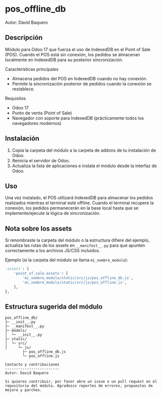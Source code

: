 # pos_offline_db

Autor: David Baquero

Descripción
-----------
Módulo para Odoo 17 que fuerza el uso de IndexedDB en el Point of Sale (POS). Cuando el POS está sin conexión, los pedidos se almacenan localmente en IndexedDB para su posterior sincronización.

Características principales
- Almacena pedidos del POS en IndexedDB cuando no hay conexión.
- Permite la sincronización posterior de pedidos cuando la conexión se restablece.

Requisitos
- Odoo 17
- Punto de venta (Point of Sale)
- Navegador con soporte para IndexedDB (prácticamente todos los navegadores modernos)

Instalación
----------
1. Copia la carpeta del módulo a la carpeta de addons de tu instalación de Odoo.
2. Reinicia el servidor de Odoo.
3. Actualiza la lista de aplicaciones e instala el módulo desde la interfaz de Odoo.

Uso
---
Una vez instalado, el POS utilizará IndexedDB para almacenar los pedidos realizados mientras el terminal esté offline. Cuando el terminal recupere la conexión, los pedidos permanecerán en la base local hasta que se implemente/ejecute la lógica de sincronización.

Nota sobre los assets
---------------------
Si renombraste la carpeta del módulo o la estructura difiere del ejemplo, actualiza las rutas de los assets en `__manifest__.py` para que apunten correctamente a los archivos JS/CSS incluidos.

Ejemplo (si la carpeta del módulo se llama `mi_nombre_modulo`):

```py
'assets': {
    'point_of_sale.assets': [
        'mi_nombre_modulo/static/src/js/pos_offline_db.js',
        'mi_nombre_modulo/static/src/js/pos_offline.js',
    ],
},
```

Estructura sugerida del módulo
------------------------------
```
pos_offline_db/
├─ __init__.py
├─ __manifest__.py
├─ models/
│  └─ __init__.py
├─ static/
│  └─ src/
│     └─ js/
        ├─ pos_offline_db.js
        └─ pos_offline.js

Contacto y contribuciones
-------------------------
Autor: David Baquero

Si quieres contribuir, por favor abre un issue o un pull request en el repositorio del módulo. Agradezco reportes de errores, propuestas de mejora y parches.
